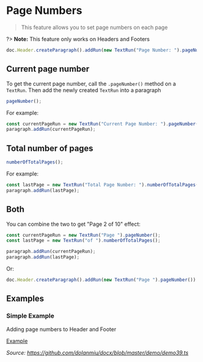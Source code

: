 # Page Numbers

> This feature allows you to set page numbers on each page

?> **Note:** This feature only works on Headers and Footers

```ts
doc.Header.createParagraph().addRun(new TextRun("Page Number: ").pageNumber()).addRun(new TextRun("to ").numberOfTotalPages());
```

## Current page number

To get the current page number, call the `.pageNumber()` method on a `TextRun`. Then add the newly created `TextRun` into a paragraph

```ts
pageNumber();
```

For example:

```ts
const currentPageRun = new TextRun("Current Page Number: ").pageNumber();
paragraph.addRun(currentPageRun);
```

## Total number of pages

```ts
numberOfTotalPages();
```

For example:

```ts
const lastPage = new TextRun("Total Page Number: ").numberOfTotalPages();
paragraph.addRun(lastPage);
```


## Both

You can combine the two to get "Page 2 of 10" effect:

```ts
const currentPageRun = new TextRun("Page ").pageNumber();
const lastPage = new TextRun("of ").numberOfTotalPages();

paragraph.addRun(currentPageRun);
paragraph.addRun(lastPage);
```

Or:

```ts
doc.Header.createParagraph().addRun(new TextRun("Page ").pageNumber()).addRun(new TextRun("of ").numberOfTotalPages());
```

## Examples

### Simple Example

Adding page numbers to Header and Footer

[Example](https://raw.githubusercontent.com/dolanmiu/docx/master/demo/demo39.ts ":include")

_Source: https://github.com/dolanmiu/docx/blob/master/demo/demo39.ts_
